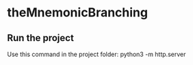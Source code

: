 # theMnemonicBranching

## Run the project
Use this command in the project folder:
python3 -m http.server
